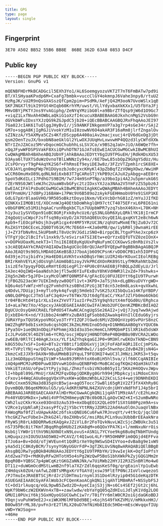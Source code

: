 ```yaml
---
title: GPG
type: page
layout: single
---
```


## Fingerprint

<pre>
3E70 A502 BB52 55B6 BB8E  86BE 362D 63A8 0853 D4CF
</pre>

## Public key

<pre>
-----BEGIN PGP PUBLIC KEY BLOCK-----
Version: GnuPG v1

mQENBFHDrMkBCADGcil5EXh3Yo1/AL6SoemgyozuVKT2T7nT6FmBATw7pd9iJTh+
BT/XlSHyaaKPxdp6M+CxaFg7bmbk+vuccClGY4okmnpJ6Vahe3npy8/rtuUZ92JA
HzRgJK/sU2R9nQsGXASszQfCpm2pim+PSdMk/AeFjQ42M3ooN7UvoWSlx1qBp6aa
SKFJNGX7l9ikI9YGt4HIqb60KrhYM/uwst/VLlYdyxbaXkKXx1/U5fbYaJFjL6Ye
MHvOBYjPKTYJns9YvAGiphg/ZeNYqYMzibG0l+a9BbrZTfQsp9jW6d1O9Gc7sTRv
+viqZ1LxfNvAh4OWbLaQkiG1oXzfI4cucuXBABEBAAG0JkxhcnMgS2VsbG9nZy1T
dGVkbWFuIDxsYXJzQG9kZGJpdC5jb20+iQEcBBABCAAGBQJRxFhqAAoJEI97GQJj
7Ga02JcIAK61TuQlggJHyBvI//jS9ANKFINkgemVP7a3g7rp4sGe34r/SAjZqOyF
GM7o+sggA8KjIgRGJiVvokYzM1uI0zowNV6O4akAR3F16aRm8jlrfZngalOvMHfS
sZINzzA/Y5AXMya5CZs4KfzDScpp6A400aiAv2macjxucj4rQV6dGxOg3jDt9oBJ
qsm2OenTzuJX/bxobN8aeGklGl2YLwOXJUUqHvLxwvwHP4QQzd3lyCWfdXXWA06X
NTrIZnJZACoz5MrvDqocmGChubhhLsLSVJCo/x9BS2qJaU+JiO/A6WQe7fh+t6TP
xQqJFywWFDSPSVakF8XsiQPvhDTN71GJATsEEwEIACUCGwMGCwkIBwMCBhUIAgkK
CwQWAgMBAh4BAheABQJUbVFjAhkBAAoJEDYtY6gIU9TPGuEH/jRdkHDsXU53UbcT
93Aya6lTUXTSduWzOvnoTBlLWNNzIy94x//6E7bwL85sbOpZ9GXgYSdUz/HuiQHz
2CsPOrvyrT9gP4AqYK2S6f+FhRmsEf9eyiDE3w8z/3FZzVTZpmh1rcSK8XE+eH/y
VC0JAYLgn0mqFWp7H1DUyozbJo8cyxcKHyKl43pZbBqfZzVOWgXOwz/WwiHRrxDF
wCCR6OmuHxO89LqdNLNdi6xb83T7gCARoSTjYkPB9zCAJuX2yAbgg+aEE0redzxJ
5poV5dKdILc17PdhG7S9BIM/7w7J4m9SnPTNp/a39boIpi4A2Ju5pmrukG6SkLom
rZErN9S0JWtleWJhc2UuaW8vbGFyc2tzIDxsYXJza3NAa2V5YmFzZS5pbz6JATgE
EwEIACIFAlPsDu0CGwMGCwkIBwMCBhUIAgkKCwQWAgMBAh4BAheAAAoJEDYtY6gI
U9TPnmUH/17d8PyJ16BAW+i7PWc9V6B589o2zAykFGEHHmobV0Ye91SXP1KEZYDY
GdLG7pXr8laaGVHO/9R505oBkztDoyo1Nxm/VExVcbDrhG81zZ/mYuJJIfKDTXnQ
QINKXxIIMOB1tE/XOCnnWJg4OEtbDoWhkglQH97ctCT4075EFrxL6P8I61niBp/S
v0bGF0MCo51M3ihqAaCrunRbgkbCTLn7UUpbWPR7yzq7sbnX46Xn+L70K+NH5B0E
h1y3uz1ySVVDpn91oBC8GRjFxk0yhcUz6/gS3NLGbR6XyLQRklYK18jIrmCP9dyS
Z4gQoUjuCWpcFJsffsq98yxUyD/2A7O5AQ0EUcOsyQEIALgxqKVt2e8ch6wNJcoj
Apb9+fiEOcpFkOsjh3vpR1cgx4V4MF5YRzUC3N/zqhUtwMxmEfNjZu0Jv72CeO25
RsZASYtD6CEceL2Q0DTV61K/Mc7E66X++KJa0eM8/qw/iybR0lj0wnaHirEEg7dk
jJ+ZY3fbNvRnL5kUPbmRiT8vUc9VJGdizSNO+BirppCBL7tgxPYAeJxcp6zX8kBL
VTFgYjQc2lBcIfvl1nxk9/5/eSvirsATSI3Etw+eQrYzxEQfUTVZ0zeIOnX+4gmf
v+DOPkUOaxRLnekT3+lTniI6I8E8yKgUUxPqNuFymCCCKGwvSz0nRbiVs2lvd6yX
s3cAEQEAAYkCRAQYAQIADwIbAgUCUcO8rQUJAeFDYQEpwF0gBBkBAgAGBQJRw6zJ
AAoJEAQt9s905LhMDA0IAKeBSBJJ7boAjb6O9CPsnKrvDD0CPB1xh5IOPFsQPisr
6d39jeJtujbidYxjHa4ED0iAVKhtvxkDBqSrhWciUIR24brKOuxCIEolREBgWnFN
BRIrKmhVEYLKjdOsVghlAUm0bB1zoyJVkPRCdXOnRK89StLyfMKRahNtbZmGBEVt
1sizEfe7pyqyFDQLeRmYtEdQiegPl2r4PU0c0YAAE6BjFhBQLpZdEyLU/JrlT7W5
5A3ec4OqIWQ+GaaNdsh3ejfl5wd6YIuFExBuY8hKVdHWR3l2xZd+79shwks+8bQL
2Xg5n2Wbr5gJFD+ixyMcOlWMfQ0NM5F4/gFAcEGj0FUJEDYtY6gIU9TPurwH/026
fjFBGZG23acWr7UIKImdyzw8OQfl1vt+3KPD+JaTSjhk+dLgBNsuDVYrgWD+s0JR
kQ6u4oSfvWfz+Hfcg2FvmhdYkzs0BhdJPzGj3ETdcn5Je8m8Lask+qvXkwhLQOb4
q4DdvL7DUipj3+myTlo9yk4qfvq8j5HdebI7vSK25zXI5bQu1a14KfpYBDP/Teuu
oN0LQdP6gcCJTm5laFC3q4U+vT6TWx7DJt6dgfEaCC/YKafJZlFb0mo6OkbG2L1a
tr04FBcHtd4tp1rXLsIexZYeVT71uzIrPeZ5Yg9qh9ztX4mfQGd0U/ERghcay/Ha
1d+aLa7Wz7Xo/45pcxyJAkQEGAEIAA8CGwIFAlWob2UFCQenKZMBKcBdIAQZAQIA
BgUCUcOsyQAKCRAELfbPdOS4TAwNCACngUgSSe26AI2+jvQj7Jyq7ww9AjwdcYeS
DjxbED4rK+nd/Y3ibbo24nWMYx2uBA9IgFSobb8ZAwakq4VnIlCEduG6yjrsQiBK
JURAYFpxTQUSKypoVRGCyo3TrFYIZQFJtGwdc6MiVZD0QnVzp0SvPUrS8nzCkWoT
bW2ZhgRFbdbIsxH3u6cqshQ0C3kZmLRHUInoD5dq+D1NHNGAABOgYxYQUC6WXRMi
1Pya5U+1ueQN3nODqiFkPhmmjXbId3o35ecHemCLhRMQbmPISlXR1kd5dsWXfu/b
IcJLPvG0C9l4OZ9lm6+YCRQ/oscjHDpVjH0NDTOReP4BQHBBo9BVCRA2LWOoCFPU
zw6EB/0RlTCI40AgKJxsx/YLf1AZYhqkqaGIJP0+9M3HlrwEKOxTkND+CBN906ap
k8G55Ou7xSF+Io4U+BTs2cY8Btif1dDDGxVjj1KjFoFAbFAQRiIEcCjmPSXwxBFb
Ht+TVPzlYNj+w/DQ7wvLgZifO8+xDWh0w1//iqd+5hwnhpcZdvB4Z0jsN4G+9nbU
2kmzCxEJJX9rDAXN+9BuUMmbB1UYquLT9FO3KQ74wUC3lJHNziJKRS3+t5qvqz9M
1Lz3mGD8ppuStmgIViWF+5Ao89J9RhhtoX6oBiH5hl5va/zlf60CCqANIBIeQi37
zAQ4pmMCMJuMD0Puw03DVvwH1OdnuQENBFHDrMoBCACogfKQm24QaH3kU7xBPxae
VmkiETzASU/oFpw1YtPyjy3qL/ZhmzfssbiVN3oB65yI1/5KAzH4OQvvJWpv3PDG
lI+hbp8l09G/MnUjrXACM2FqvDbpjQDKByg0Grh994jMbpkcyjsiMdoxCXnVB9v0
cFxov144WqCAUu0eggVQxVPuxKW+aOBmzWhbLA22kCsLSz4+wej9DNHhEKDIM0dK
O4RcCnxm592Na3d835gVcB5wja+agO5Tocc7SwBli65gR1V2Zf3fX4XhRy8G0Ed6
DyvmBQ0/B6qeKMHXulG5/yG/AdKRtNPNLN4ZXUVcdnjUHYxNdFhF1J4p5brImR83
ABEBAAGJAR8EGAECAAkFAlHDrMoCGwwACgkQNi1jqAhT1M9zAAf/cE2hLmx2HhzO
Pn40YUDSMkDx+jwNdi4VPfHZH8meyqN7Bc0bOBJLgAQvCWZ+KI+S2umBwNRo3c/8
CWh2luzCKkrKxxe03OnU3zAu539+mxObqEO1X2QLeO9f1SXtG80Pgzm9A+svQst6
V2Rce1yUpNlaRj2xasyPfCyZjYSbcYttRNyJZORS22Ad4AuOlOnJuaqVlNBxysVV
FAWogMaf0fZlvUApwkAbCz6fsksQNEU6Cu6FwA7RJnvqYt/v4t9cQ/jqclD8EqVB
YhcGKZ7wcFUbe3+ZhkGZ4l/8oZXHbvSC/msiRbLPCLn9uu3UbbBrEEAakNra+G8v
FRyWSjR8rLkBDQRRw6zKAQgAvJZiVlL8r2FoTQvkNuvLWZcSjcZWBUkc3u51yPlk
nS735PBc8it7KmfJBqqRhg6HUb2IzKA8qM+o6QOxYPA7Ki+l/mmNxuNrrOisoFx0
NsbGjlYW0r1tthV9NiNXNOtxN9LovuS+ASN1L7YCYoe9kg6Bu0qTNbHTUndg5q9I
LHQuqxzznIOU5U3AO5W02+PCAVZ/t4Q1woL4LFr9R5OHNMFim0QGjd4EFFva0fwb
ITJo6a+Bv+Ddd/oTjWVEun4t1QdR1rXeY0g9WSwSD4IVYoo+dvBa8g9e1vW9JzEu
yAa5d1jC8KdyBCM/7synyYGNyUGUrFdP+3gTZKLUvSNq8wARAQABiQElBBgBAgAP
AhsgBQJRw7ygBQkB4UNUAAoJEDYtY6gIU9TPRbYH/19vwIejkK+OqfIoPfsY8uA0
Atd2wa7YD+rMdK0yRFw2HTotH5o4sPg2WzQwP5BoS1bhXWkPkZyjGQG1Mm2mqW1R
BpqR0B+YQBSC7p4pWCqKztGKGZaNNJNk/w7UiRWb22HYJI2R3ZSnBRlMo4w0o4rK
DT11z+duWGmOcdMStLwmB2nf9la7XZrZdl6qqsKeSf0g/qrgEainlYp1uEwbK6nO
Z4Hdqsk0ZU4/oAfwLZdBTsMRgxKrVfGAYdjxswJ9FlEfP0NcJIoVlcwqezoSjdvP
/PJTmuIeJRAEBTSCjRrdJr2lDHTmu1rnyml3S1Do4lRzyip045G1deKqzDTKk9mJ
ASUEGAEIAA8CGyAFAlWob3cFCQenKaoACgkQNi1jqAhT1M8mRAf+NSSybFSJUjyM
tC+Od1rlAuqcq/eGL9pwB5Zwdz2D+AyeCIajS3jjN+s6Cs4SEf2jGt2cj6hL52cE
WpKf9bW6czW2EKWVn4xTB++zawlwdw/ebYaYgQ05qZdHIuiJdlyK1Vdg2LO0KzuE
GMUIi0PUxiY6kj5GxHQyoGSUCGwhCiw7r/T0ifYr6mlW0CR2oiGjdaGKoBDJaBQ4
YDqnjvuPuhW9eE2J+xiWKXM6lMFbDd9BEj+KojhS49fkKZVMiV/mMkkxHHJ/5VOv
B0Ow85FrML38/pvFn3rE2TlRLX20uD7mfNiHb8IEdc5HOe+mEscWvqqxfIUplKGf
vWD+YWJSog==
=46He
-----END PGP PUBLIC KEY BLOCK-----
</pre>

